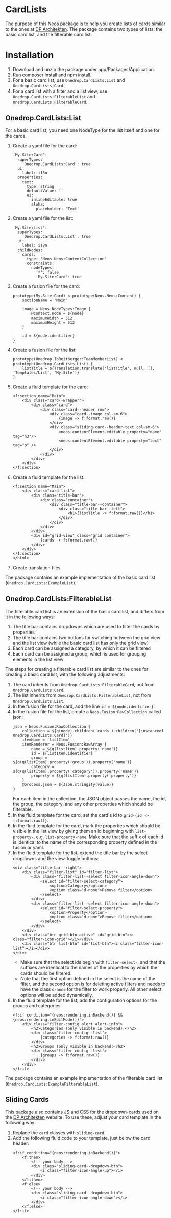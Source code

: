 # CardLists

The purpose of this Neos package is to help you create lists of cards similar to the ones at [DP Architekten](https://www.dparchitekten.com/projekte.html).
The package contains two types of lists: the basic card list, and the filterable card list.

# Installation

1. Download and unzip the package under app/Packages/Application.
2. Run composer install and npm install.
3. For a basic card list, use `Onedrop.CardLists:List` and `Onedrop.CardLists:Card`.
4. For a card list with a filter and a list view, use `Onedrop.CardLists:FilterableList` and `Onedrop.CardLists:FilterableCard`.

## Onedrop.CardLists:List

For a basic card list, you need one NodeType for the list itself and one for the cards.

1. Create a yaml file for the card:
    ```
    'My.Site:Card':
      superTypes:
        'Onedrop.CardLists:Card': true
      ui:
        label: i18n
      properties:
        text:
          type: string
          defaultValue: ''
          ui:
            inlineEditable: true
            aloha:
              placeholder: 'Text'
    ```
2. Create a yaml file for the list:
    ```
    'My.Site:List':
      superTypes:
        'Onedrop.CardLists:List': true
      ui:
        label: i18n
      childNodes:
        cards:
          type: 'Neos.Neos:ContentCollection'
          constraints:
            nodeTypes:
              '*': false
              'My.Site:Card': true
    ```
3. Create a fusion file for the card:
    ```
    prototype(My.Site:Card) < prototype(Neos.Neos:Content) {
        sectionName = 'Main'
    
        image = Neos.NodeTypes:Image {
            @context.node = ${node}
            maximumWidth = 512
            maximumHeight = 512
        }
    
        id = ${node.identifier}
    }
    ```
4. Create a fusion file for the list:
    ```
    prototype(Onedrop.IbReitberger:TeamMemberList) < prototype(Onedrop.CardLists:List) {
        listTitle = ${Translation.translate('listTitle', null, [], 'Templates/List', 'My.Site')}
    }
    
    ```
5. Create a fluid template for the card:
    ```
    <f:section name="Main">
        <div class="card--wrapper">
            <div class="card">
                <div class="card--header row">
                    <div class="card--image col-sm-6">
                        {image -> f:format.raw()}
                    </div>
                    <div class="sliding-card--header-text col-sm-6">
                        <neos:contentElement.editable property="name" tag="h3"/>
                        <neos:contentElement.editable property="text" tag="p" />
                    </div>
                </div>
            </div>
        </div>
    </f:section>
    ```
6. Create a fluid template for the list:
    ```
    <f:section name="Main">
        <div class="card-list">
            <div class="title-bar">
                <div class="container">
                    <div class="title-bar--container">
                        <div class="title-bar--left">
                            <h1>{listTitle -> f:format.raw()}</h1>
                        </div>
                    </div>
                </div>
            </div>
            <div id="grid-view" class="grid container">
                {cards -> f:format.raw()}
            </div>
        </div>
    </f:section>
    </html>

    ```
7. Create translation files.

The package contains an example implementation of the basic card list (`Onedrop.CardLists:ExampleList`).

## Onedrop.CardLists:FilterableList

The filterable card list is an extension of the basic card list, and differs from it in the following ways:
1. The title bar contains dropdowns which are used to filter the cards by properties
2. The title bar contains two buttons for switching between the grid view and the list view (while the basic card list has only the grid view)
3. Each card can be assigned a category, by which it can be filtered
4. Each card can be assigned a group, which is used for grouping elements in the list view

The steps for creating a filterable card list are similar to the ones for creating a basic card list, with the following adjustments:

1. The card inherits from `Onedrop.CardLists:FilterableCard`, not from `Onedrop.CardLists:Card`.
2. The list inherits from `Onedrop.CardLists:FilterableList`, not from `Onedrop.CardLists:List`.
3. In the fusion file for the card, add the line `id = ${node.identifier}`.
4. In the fusion file for the list, create a `Neos.Fusion:RawCollection` called json:
    ```
    json = Neos.Fusion:RawCollection {
        collection = ${q(node).children('cards').children('[instanceof Onedrop.CardLists:Card]')}
        itemName = 'listItem'
        itemRenderer = Neos.Fusion:RawArray {
            name = ${q(listItem).property('name')}
            id = ${listItem.identifier}
            group = ${q(q(listItem).property('group')).property('name')}
            category = ${q(q(listItem).property('category')).property('name')}
            property = ${q(listItem).property('property')}
        }
        @process.json = ${Json.stringify(value)}
    }
    ```
    For each item in the collection, the JSON object passes the name, the id, the group, the category, and any other properties which should be filterable.
5. In the fluid template for the card, set the card's id to `grid-{id -> f:format.raw()}`.
6. In the fluid template for the card, mark the properties which should be visible in the list view by giving them an id beginning with `list-property-`, e.g. `list-property-name`. Make sure that the suffix of each id is identical to the name of the corresponding property defined in the fusion or yaml.
7. In the fluid template for the list, extend the title bar by the select dropdowns and the view-toggle buttons:
    ```
    <div class="title-bar--right">
        <div class="filter-list" id="filter-list">
            <div class="filter-list--select filter-icon-angle-down">
                <select id="filter-select-category">
                    <option>Category</option>
                    <option class="d-none">Remove filter</option>
                </select>
            </div>
            <div class="filter-list--select filter-icon-angle-down">
                <select id="filter-select-property">
                    <option>Property</option>
                    <option class="d-none">Remove filter</option>
                </select>
            </div>
        </div>
        <div class="btn grid-btn active" id="grid-btn"><i class="filter-icon-grid"></i></div>
        <div class="btn list-btn" id="list-btn"><i class="filter-icon-list"></i></div>
    </div>
    ```
    * Make sure that the select ids begin with `filter-select-`, and that the suffixes are identical to the names of the properties by which the cards should be filtered. 
    * Note that the first option defined in the select is the name of the filter, and the second option is for deleting active filters and needs to have the class `d-none` for the filter to work properly. All other select options will be added dynamically.
8. In the fluid template for the list, add the configuration options for the groups and categories:
    ```
    <f:if condition="{neos:rendering.inBackend()} && {neos:rendering.inEditMode()}">
        <div class="filter-config alert alert-info">
            <h2>Categories (only visible in backend):</h2>
            <div class="filter-config--list">
                {categories -> f:format.raw()}
            </div>
            <h2>Groups (only visible in backend:</h2>
            <div class="filter-config--list">
                {groups -> f:format.raw()}
            </div>
        </div>
    </f:if>
    ```

The package contains an example implementation of the filterable card list (`Onedrop.CardLists:ExampleFilterableList`).

## Sliding Cards

This package also contains JS and CSS for the dropdown-cards used on the [DP Architekten](https://www.dparchitekten.com/projekte.html) website. To use these, adjust your card template in the following way:

1. Replace the `card` classes with `sliding-card`.
2. Add the following fluid code to your template, just below the card header:
    ```
    <f:if condition="{neos:rendering.inBackend()}">
        <f:then>
            <!-- your body -->
            <div class="sliding-card--dropdown-btn">
                <i class="filter-icon-angle-up"></i>
            </div>
        </f:then>
        <f:else>
            <!-- your body -->
            <div class="sliding-card--dropdown-btn">
                <i class="filter-icon-angle-down"></i>
            </div>
        </f:else>
    </f:if>
    ```
